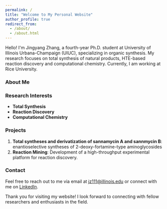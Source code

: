 ```yaml
---
permalink: /
title: "Welcome to My Personal Website"
author_profile: true
redirect_from: 
  - /about/
  - /about.html
---
```


Hello! I'm Jingyang Zhang, a fourth-year Ph.D. student at University of Illinois Urbana-Champaign (UIUC), specializing in organic synthesis. My research focuses on total synthesis of natural products, HTE-based reaction discovery and computational chemistry. Currently, I am working at Rice University.

### About Me

### Research Interests
- **Total Synthesis**
- **Reaction Discovery**
- **Computational Chemistry**

### Projects
1. **Total syntheses and derivatization of sannamycin A and sannmycin B**: enantioselective syntheses of 2-deoxy-fortamine-type aminoglycosides
2. **Reaction Mining**: Development of a high-throughput experimental platform for reaction discovery.

### Contact
Feel free to reach out to me via email at jz111@illinois.edu or connect with me on [LinkedIn](https://www.linkedin.com/in/jingyangzhang-chem/).

Thank you for visiting my website! I look forward to connecting with fellow researchers and enthusiasts in the field.
